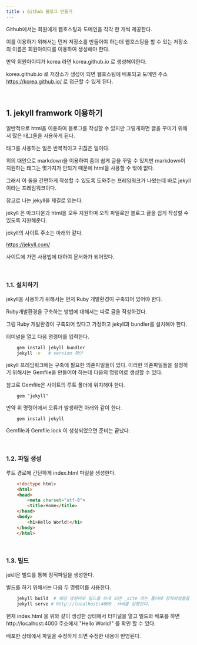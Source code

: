 ```yaml
---
title : Github 블로그 만들기
--- 
```


Github에서는 회원에게 웹호스팅과 도메인을 각각 한 개씩 제공한다. 

이를 이용하기 위해서는 먼저 저장소를 만들어야 하는데 웹호스팅을 할 수 있는 저장소의 이름은 회원아이디를 이용하여 생성해야 한다. 

만약 회원아이디가 korea 라면  korea.github.io  로 생성해야한다. 

korea.github.io 로 저장소가 생성이 되면 웹호스팅에 배포되고 도메인 주소 https://korea.github.io/ 로 접근할 수 있게 된다.

<br>

## 1. jekyll framwork  이용하기 

일반적으로 html을 이용하여 블로그를 작성할 수 있지만 그렇게하면 글을 꾸미기 위해서 많은 태그들을 사용하게 된다. 

태그를 사용하는 일은 반복적이고 귀찮은 일이다. 

위의 대안으로 markdown을 이용하여 좀더 쉽게 글을 꾸밀 수 있지만 markdown이 지원하는 태그는 몇가지가 안되기 때문에 html을 사용할 수 밖에 없다. 

그래서 이 둘을 간편하게 작성할 수 있도록 도와주는 프레임워크가 나왔는데 바로 jekyll 이라는 프레임워크이다. 

참고로 나는 jekyll을 제길로 읽는다. 

jekyll 은 마크다운과 html을 모두 지원하며 오직 파일로만 블로그 글을 쉽게 작성할 수 있도록 지원해준다. 

jekyll의 사이트 주소는 아래와 같다. 

https://jekyll.com/

사이트에 가면 사용법에 대하여 문서화가 되어있다. 

<br>

### 1.1. 설치하기 

jekyll을 사용하기 위해서는 먼저 Ruby 개발환경이 구축되어 있어야 한다. 

Ruby개발환경을 구축하는 방법에 대해서는 따로 글을 작성하겠다. 

그럼 Ruby 개발환경이 구축되어 있다고 가정하고 jekyll과 bundler를 설치해야 한다.

터미널을 열고 다음 명령어를 입력한다. 

~~~bash
	gem install jekyll bundler
	jekyll -v   # version 확인
~~~

jekyll 프레임워크에는 구축에 필요한 의존파일들이 있다. 이러한 의존파일들을 설정하기 위해서는 Gemfile을 만들어야 하는데 다음의 명령어로 생성할 수 있다. 

참고로 Gemfile은 사이트의 루트 폴더에 위치해야 한다. 

~~~
	gem "jekyll"
~~~

만약 위 명령어에서 오류가 발생하면 아래와 같이 한다.

~~~
	gem install jekyll
~~~

Gemfile과 Gemfile.lock 이 생성되었으면 준비는 끝났다.

<br>

### 1.2. 파일 생성

루트 경로에 간단하게 index.html 파일을 생성한다. 

~~~html
	<!doctype html>
	<html>
	<head>
		<meta charset="utf-8">
		<title>Home</title>
	</head>
	<body>
		<h1>Hello World!</h1>
	</body>
	</html>
~~~

<br>

### 1.3. 빌드

jekll은 빌드를 통해 정적파일을 생성한다.

빌드를 하기 위해서는 다음 두 명령어를 사용한다.

~~~bash
	jekyll build  # 해당 명령어로 빌드를 하게 되면 _site 라는 폴더에 정적파일들을 생성한다.
	jekyll serve # http://localhost:4000  서버를 실행한다.
~~~

현재 index.html 을 위와 같이 생성한 상태에서 터미널을 열고 빌드와 배포를 하면 http://localhost:4000 주소에서 "Hello World!" 를 확인 할 수 있다.

배포한 상태에서 파일을 수정하게 되면 수정한 내용이 반영된다. 

















